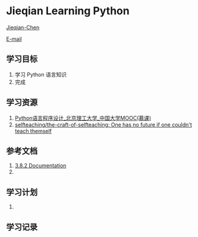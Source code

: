# Jieqian Learning Python
[Jieqian-Chen](https://github.com/Jieqian-Chen/)

[E-mail](jieqianchen@foxmail.com)
## 学习目标
1. 学习 Python 语言知识
2. 完成
## 学习资源
1. [Python语言程序设计_北京理工大学_中国大学MOOC(慕课)](https://www.icourse163.org/course/BIT-268001)
2. [selfteaching/the-craft-of-selfteaching: One has no future if one couldn't teach themself](https://github.com/selfteaching/the-craft-of-selfteaching)

## 参考文档
1. [3.8.2 Documentation](https://docs.python.org/3/)
2. 
## 学习计划
1. 
## 学习记录
